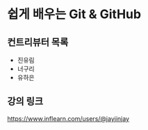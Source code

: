 # 쉽게 배우는 Git & GitHub

## 컨트리뷰터 목록

- 진유림
- 너구리
- 유하은

## 강의 링크
https://www.inflearn.com/users/@jayjinjay